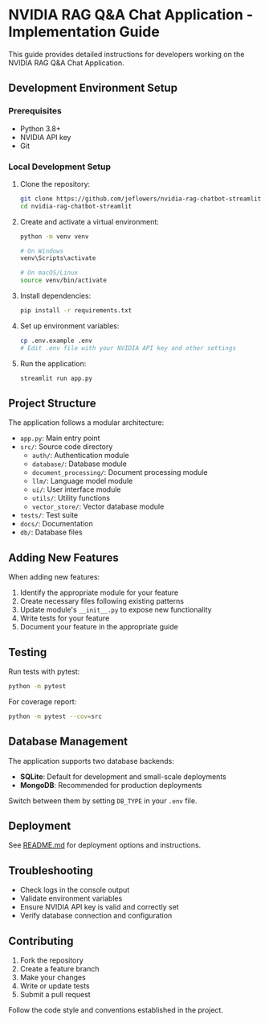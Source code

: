 # NVIDIA RAG Q&A Chat Application - Implementation Guide

This guide provides detailed instructions for developers working on the NVIDIA RAG Q&A Chat Application.

## Development Environment Setup

### Prerequisites

- Python 3.8+
- NVIDIA API key
- Git

### Local Development Setup

1. Clone the repository:
   ```bash
   git clone https://github.com/jeflowers/nvidia-rag-chatbot-streamlit.git
   cd nvidia-rag-chatbot-streamlit
   ```

2. Create and activate a virtual environment:
   ```bash
   python -m venv venv
   
   # On Windows
   venv\Scripts\activate
   
   # On macOS/Linux
   source venv/bin/activate
   ```

3. Install dependencies:
   ```bash
   pip install -r requirements.txt
   ```

4. Set up environment variables:
   ```bash
   cp .env.example .env
   # Edit .env file with your NVIDIA API key and other settings
   ```

5. Run the application:
   ```bash
   streamlit run app.py
   ```

## Project Structure

The application follows a modular architecture:

- `app.py`: Main entry point
- `src/`: Source code directory
  - `auth/`: Authentication module
  - `database/`: Database module
  - `document_processing/`: Document processing module
  - `llm/`: Language model module
  - `ui/`: User interface module
  - `utils/`: Utility functions
  - `vector_store/`: Vector database module
- `tests/`: Test suite
- `docs/`: Documentation
- `db/`: Database files

## Adding New Features

When adding new features:

1. Identify the appropriate module for your feature
2. Create necessary files following existing patterns
3. Update module's `__init__.py` to expose new functionality
4. Write tests for your feature
5. Document your feature in the appropriate guide

## Testing

Run tests with pytest:

```bash
python -m pytest
```

For coverage report:

```bash
python -m pytest --cov=src
```

## Database Management

The application supports two database backends:

- **SQLite**: Default for development and small-scale deployments
- **MongoDB**: Recommended for production deployments

Switch between them by setting `DB_TYPE` in your `.env` file.

## Deployment

See [README.md](../README.md) for deployment options and instructions.

## Troubleshooting

- Check logs in the console output
- Validate environment variables
- Ensure NVIDIA API key is valid and correctly set
- Verify database connection and configuration

## Contributing

1. Fork the repository
2. Create a feature branch
3. Make your changes
4. Write or update tests
5. Submit a pull request

Follow the code style and conventions established in the project.
